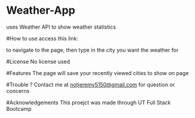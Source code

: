 # Weather-App
uses Weather API to show weather statistics

#How to use
access this link: 

to navigate to the page, then type in the city you want the weather for

#License
No license used

#Features
The page will save your recently viewed cities to show on page

#Trouble ?
Contact me at notjeremy5150@gmail.com for question or concerns

#Acknowledgements
This proejct was made through UT Full Stack Bootcamp
